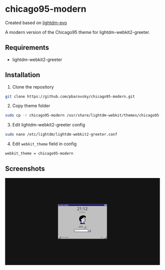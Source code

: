 # chicago95-modern

Created based on [lightdm-evo](https://github.com/AlphaNecron/lightdm-evo)

A modern version of the Chicago95 theme for lightdm-webkit2-greeter.

## Requirements

- lightdm-webkit2-greeter

## Installation

1. Clone the repository

```bash
git clone https://github.com/pbarovsky/chicago95-modern.git
```

2. Copy theme folder

```bash
sudo cp -r chicago95-modern /usr/share/lightdm-webkit/themes/chicago95-modern
```

3. Edit lightdm-webkit2-greeter config

```bash
sudo nano /etc/lightdm/lightdm-webkit2-greeter.conf
```

4. Edit `webkit_theme` field in config

```bash
webkit_theme = chicago95-modern
```

## Screenshots

![Screenshot](./1.png)

